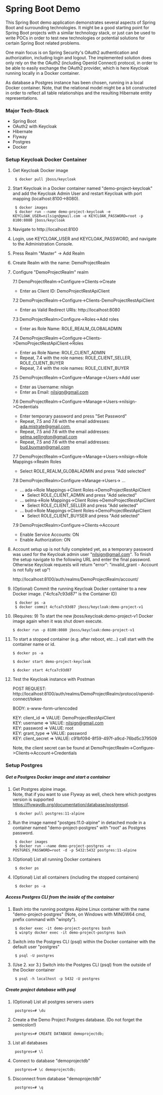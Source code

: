 # Spring Boot Demo
This Spring Boot demo application demonstrates several aspects of Spring Boot and surrounding
technologies. It might be a good starting point for Spring Boot projects with a similar technology
stack, or just can be used to write POCs in order to test new technologies or potential solutions
for certain Spring Boot related problems.

One main focus is on Spring Security's OAuth2 authentication and authorization, including login and
logout. The implemented solution does only rely on the the OAuth2 (including OpenId Connect)
protocol, in order to be able to easily exchange the OAuth2 provider, which is here Keycloak running
locally in a Docker container.

As database a Postgres instance has been chosen, running in a local Docker container. Note,
that the relational model might be a bit constructed in order to reflect all table relationships
and the resulting Hibernate entity representations.

### Major Tech-Stack
- Spring Boot
- OAuth2 with Keycloak
- Hibernate
- Flyway
- Postgres
- Docker

### Setup Keycloak Docker Container

1. Get Keycloak Docker image

        $ docker pull jboss/keycloak

2. Start Keycloak in a Docker container named "demo-project-keycloak" and add the Keycloak Admin
User and restart Keycloak with port mapping (localhost:8100->8080).

        $ docker images
        $ docker run --name demo-project-keycloak -e KEYCLOAK_USER=nilsign@gmail.com -e KEYCLOAK_PASSWORD=root -p 8100:8080 jboss/keycloak

3. Navigate to http://localhost:8100
4. Login, use KEYCLOAK_USER and KEYCLOAK_PASSWORD, and navigate to the Administration Console.
5. Press Realm "Master" -> Add Realm
6. Create Realm with the name: DemoProjectRealm
7. Configure "DemoProjectRealm" realm

   7.1 DemoProjectRealm->Configure->Clients->Create
   - Enter as Client ID: DemoProjectRestApiClient

    7.2 DemoProjectRealm->Configure->Clients-DemoProjectRestApiClient
    - Enter as Valid Redirect URIs: http://localhost:8080

    7.3 DemoProjectRealm>Configure->Roles->Add roles
    - Enter as Role Name: ROLE_REALM_GLOBALADMIN

    7.4 DemoProjectRealm->Configure->Clients->DemoProjectRestApiClient->Roles
    - Enter as Role Name: ROLE_CLIENT_ADMIN
    - Repeat, 7.4 with the role names: ROLE_CLIENT_SELLER, ROLE_CLIENT_BUYER
    - Repeat, 7.4 with the role names: ROLE_CLIENT_BUYER

    7.5 DemoProjectRealm->Configure->Manage->Users->Add user
    - Enter as Username: nilsign
    - Enter as Email: nilsign@gmail.com

    7.6 DemoProjectRealm->Configure->Manage->Users->nilsign->Credentials

    - Enter temporary password and press "Set Password"
    - Repeat, 7.5 and 7.6 with the email addresses: ada.mistrate@gmail.com,
    - Repeat, 7.5 and 7.6 with the email addresses: selma.sellington@gmail.com
    - Repeat, 7.5 and 7.6 with the email addresses: bud.buyman@gmail.com

    7.7 DemoProjectRealm->Configure->Manage->Users->nilsign->Role Mappings->Realm Roles
    - Select ROLE_REALM_GLOBALADMIN and press "Add selected"

    7.8 DemoProjectRealm>Configure->Manage->Users-> ...
    - ... ada->Role Mappings->Client Roles->DemoProjectRestApiClient
        - Select ROLE_CLIENT_ADMIN and press "Add selected"
    - ... selma->Role Mappings->Client Roles->DemoProjectRestApiClient
        - Select ROLE_CLIENT_SELLER and press "Add selected"
    - ... bud->Role Mappings->Client Roles->DemoProjectRestApiClient
        - Select ROLE_CLIENT_BUYSER and press "Add selected"

    7.9 DemoProjectRealm>Configure->Clients->Account
    - Enable Service Accounts: ON
    - Enable Authorization: ON

8. Account setup up is not fully completed yet, as a temporary password was used for the Keycloak
admin user "nilsign@gmail.com". To finish the setup navigate to the following URL and enter the
final password. Otherwise Keycloak requests will return "error": "invalid_grant - Account is not
fully set up"!

    http://localhost:8100/auth/realms/DemoProjectRealm/account/

9. (Optional) Commit the running Keycloak Docker container to a new Docker image. ("4cfca7c93d87" is
the Container ID)

        $ docker ps -a
        $ docker commit 4cfca7c93d87 jboss/keycloak:demo-project-v1

10. (Requires: 9) To start the new jboss/keycloak:demo-project-v1 Docker image again when it was
shut down execute.

        $ docker run -p 8100:8080 jboss/keycloak:demo-project-v1

11. To start a stopped container (e.g. after reboot, etc...) call start with the container name or
id.

        $ docker ps -a

        $ docker start demo-project-keycloak

        $ docker start 4cfca7c93d87

12. Test the Keycloak instance with Postman

    POST REQUEST: http://localhost:8100/auth/realms/DemoProjectRealm/protocol/openid-connect/token

    BODY: x-www-form-urlencoded

    KEY: client_id => VALUE: DemoProjectRestApiClient<br>
    KEY: username => VALUE: nilsign@gmail.com<br>
    KEY: password => VALUE: root<br>
    KEY: grant_type => VALUE: password<br>
    KEY: client_secret => VALUE: c91bf094-8f59-497f-a9cd-76bd5c379509  <br>

    Note, the client secret can be found at
    DemoProjectRealm->Configure->Clients->Account->Credentials

### Setup Postgres

##### Get a Postgres Docker image and start a container

1. Get Postgres alpine image.<br>
    Note, that if you want to use Flyway as well, check here which postgres version is supported
    https://flywaydb.org/documentation/database/postgresql.

        $ docker pull postgres:11-alpine

2. Run the image named "postges:11.0-alpine" in detached mode in a container named
"demo-project-postgres" with "root" as Postgres password.

        $ docker images
        $ docker run --name demo-project-postgres -e POSTGRES_PASSWORD=root -d -p 5432:5432 postgres:11-alpine

3. (Optional) List all running Docker containers

        $ docker ps

4. (Optional) List all containers (including the stopped containers)

        $ docker ps -a  


##### Access Postgres CLI from the inside of the container

1. Bash into the running postgres Alpine Linux container with the name "demo-project-postgres"
(Note, on Windows with MINGW64 cmd, prefix command with "winpty").

        $ docker exec -it demo-project-postgres bash
        $ winpty docker exec -it demo-project-postgres bash

2. Switch into the Postgres CLI (psql) within the Docker container with the default user "postgres"

        $ psql -U postgres

3. (Use 2. xor 3.) Switch into the Postgres CLI (psql) from the outside of the Docker container

        $ psql -h localhost -p 5432 -U postgres

##### Create project database with psql

1. (Optional) List all postgres servers users

        postgres=# \du

2. Create a the Demo Project Postgres database. (Do not forget the semicolon!)

        postgres=# CREATE DATABASE demoprojectdb;

3. List all databases

        postgres=# \l

4. Connect to database "demoprojectdb"

        postgres=# \c demoprojectdb;

5. Disconnect from database "demoprojectdb"

        postgres=# \q
